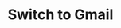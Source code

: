 ---sort_key: 29layout: "sku"id: switch-to-gmail-accounttitle: "Switch to Gmail"heading: "Switch to Gmail"sub-title: "Say goodbye to wasting time on spam with a more reliable Gmail experience. "category: "Sales Digital Transformation"category_description: "Modernise businesses with next-gen tech."keywords: ""features: - feature: "Personal Video Recorder or Set Top Box connected to an existing TV, power outlet and antenna outlet" - feature: "PVR connected to an existing home network and internet connection" - feature: "Digital reception checked for quality" - feature: "Walkthrough of basic features" - feature: "Cables are neatly arranged" - feature: "Packaging cleaned up and recycled"price: "99"unit: "account"australia_only: ""---